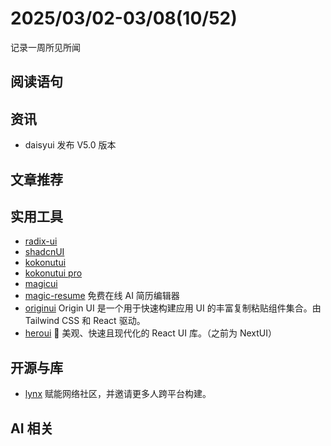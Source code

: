# 2025/03/02-03/08(10/52)

记录一周所见所闻

## 阅读语句



## 资讯

- daisyui 发布 V5.0 版本

## 文章推荐




## 实用工具

- [radix-ui](https://www.radix-ui.com/)
- [shadcnUI](https://ui.shadcn.com/)
- [kokonutui](https://kokonutui.com/)
- [kokonutui pro](https://kokonutui.pro/)
- [magicui](https://github.com/magicuidesign/magicui)
- [magic-resume](https://github.com/JOYCEQL/magic-resume) 免费在线 AI 简历编辑器
- [originui](https://originui.com/) Origin UI 是一个用于快速构建应用 UI 的丰富复制粘贴组件集合。由 Tailwind CSS 和 React 驱动。
- [heroui](https://github.com/heroui-inc/heroui) 🚀 美观、快速且现代化的 React UI 库。（之前为 NextUI）


## 开源与库

- [lynx](https://github.com/lynx-family/lynx) 赋能网络社区，并邀请更多人跨平台构建。

## AI 相关

